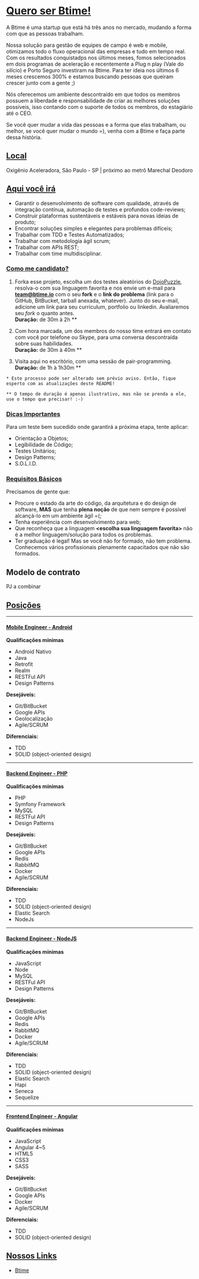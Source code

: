 # [Quero ser Btime!](id:title)

A Btime é uma startup que está há três anos no mercado, mudando a forma com que as pessoas trabalham. 

Nossa solução para gestão de equipes de campo é web e mobile, otimizamos todo o fluxo operacional das empresas e tudo em tempo real. Com os resultados conquistadps nos últimos meses, fomos selecionados em dois programas de aceleração e recentemente a Plug n play (Vale do silício) e Porto Seguro investiram na Btime. Para ter ideia nos últimos 6 meses crescemos 300% e estamos buscando pessoas que queiram crescer junto com a gente ;)

Nós oferecemos um ambiente descontraído em que todos os membros possuem a liberdade e responsabilidade de criar as melhores soluções possíveis, isso contando com o suporte de todos os membros, do estagiário até o CEO.

Se você quer mudar a vida das pessoas e a forma que elas trabalham, ou melhor, se você quer mudar o mundo =), venha com a Btime e faça parte dessa história.

## [Local](id:place)

Oxigênio Aceleradora, São Paulo - SP | próximo ao metrô Marechal Deodoro

## [Aqui você irá](id:youWill)

- Garantir o desenvolvimento de software com qualidade, através de integração contínua, automação de testes e profundos code-reviews;
- Construir plataformas sustentáveis e estáveis para novas ideias de produto; 
- Encontrar soluções simples e elegantes para problemas difíceis; 
- Trabalhar com TDD e Testes Automatizados; 
- Trabalhar com metodologia ágil scrum;
- Trabalhar com APIs REST;
- Trabalhar com time multidisciplinar.


### [Como me candidato?](id:howDoIApply)
1. Forka esse projeto, escolha um dos testes aleatórios do [DojoPuzzle](http://dojopuzzles.com/), resolva-o com sua linguagem favorita e nos envie um e-mail para **team@btime.io** com o seu **fork** e o **link do problema** (link para o GitHub, BitBucket, tarball anexada, whatever). Junto do seu e-mail, adicione um link para seu curriculum, portfolio ou linkedin. Avaliaremos seu *fork* o quanto antes.<br />
**Duração:** de 30m à 2h **

2. Com hora marcada, um dos membros do nosso time entrará em contato com você por telefone ou Skype, para uma conversa descontraída sobre suas habilidades.<br />
**Duração:** de 30m à 40m **

3. Visita aqui no escritório, com uma sessão de pair-programming.<br />
**Duração:** de 1h à 1h30m **

`* Este processo pode ser alterado sem prévio aviso. Então, fique esperto com as atualizações deste README!`

`** O tempo de duração é apenas ilustrativo, mas não se prenda a ele, use o tempo que precisar! :-)`

### [Dicas Importantes](id:importantTips)
Para um teste bem sucedido onde garantirá a próxima etapa, tente aplicar:

* Orientação a Objetos;
* Legibilidade de Código;
* Testes Unitários;
* Design Patterns;
* S.O.L.I.D.

### [Requisitos Básicos](id:basicRequirements)
Precisamos de gente que:

* Procure o estado da arte do código, da arquitetura e do design de software, **MAS** que tenha **plena noção** de que nem sempre é possível alcançá-lo em um ambiente ágil =(;
* Tenha experiência com desenvolvimento para web;
* Que reconheça que a linguagem **&lt;escolha sua linguagem favorita&gt;** não é a melhor linguagem/solução para todos os problemas.
* Ter graduação é legal! Mas se você não for formado, não tem problema. Conhecemos vários profissionais plenamente capacitados que não são formados.

## Modelo de contrato

PJ a combinar


## [Posições](id:positions)
----
#### [Mobile Engineer - Android](id:positionMEAndroid)
**Qualificações mínimas**
- Android Nativo
- Java
- Retrofit
- Realm
- RESTFul API
- Design Patterns

**Desejáveis:**	
- Git/BitBucket
- Google APIs
- Geolocalização
- Agile/SCRUM

**Diferenciais:**
- TDD
- SOLID (object-oriented design)
----
#### [Backend Engineer - PHP](id:positionBEPHP)	
**Qualificações mínimas**
- PHP
- Symfony Framework
- MySQL
- RESTFul API
- Design Patterns

**Desejáveis:**	
- Git/BitBucket
- Google APIs
- Redis
- RabbitMQ
- Docker
- Agile/SCRUM

**Diferenciais:**
- TDD
- SOLID (object-oriented design)
- Elastic Search
- NodeJs
----
#### [Backend Engineer - NodeJS](id:positionBENodeJS)
**Qualificações mínimas**
- JavaScript
- Node
- MySQL
- RESTFul API
- Design Patterns

**Desejáveis:**
- Git/BitBucket
- Google APIs
- Redis
- RabbitMQ
- Docker
- Agile/SCRUM

**Diferenciais:**
- TDD
- SOLID (object-oriented design)
- Elastic Search
- Hapi
- Seneca
- Sequelize
----
#### [Frontend Engineer - Angular](id:positionFEAngular)
**Qualificações mínimas**
- JavaScript
- Angular 4~5
- HTML5
- CSS3
- SASS

**Desejáveis:**
- Git/BitBucket
- Google APIs
- Docker
- Agile/SCRUM

**Diferenciais:**
- TDD
- SOLID (object-oriented design)

## [Nossos Links](id:extraLinks)
* [Btime](https://btime.io)

